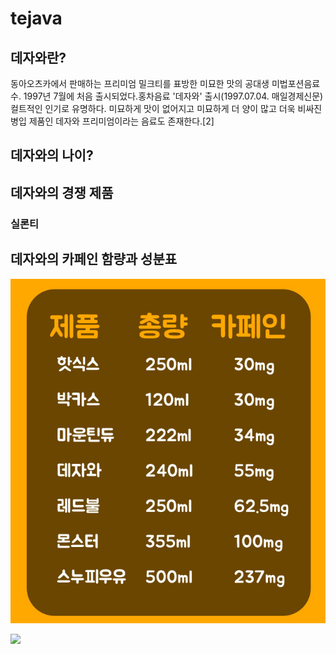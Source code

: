 # tejava
## 데자와란?
동아오츠카에서 판매하는 프리미엄 밀크티를 표방한 미묘한 맛의 공대생 미법포션음료수. 1997년 7월에 처음 출시되었다.홍차음료 '데자와' 출시(1997.07.04. 매일경제신문)컬트적인 인기로 유명하다. 미묘하게 맛이 없어지고 미묘하게 더 양이 많고 더욱 비싸진 병입 제품인 데자와 프리미엄이라는 음료도 존재한다.[2]

## 데자와의 나이?
## 데자와의 경쟁 제품
### 실론티 

## 데자와의 카페인 함량과 성분표
![카페인 함량](./img/caffeine.jpg)

<img src="http://image.lottemart.com/lim/static_root/images/proddescrimg/images/001022/170510-TMT500_%ED%91%9C%EC%8B%9C%EC%82%AC%ED%95%AD.jpg" width="70%">